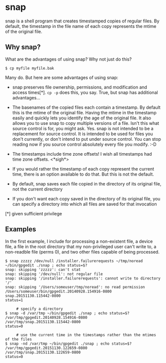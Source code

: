 # snap

snap is a shell program that creates timestamped copies of regular files.  By default, the timestamp in the file name of each copy represents the mtime of the original file.

## Why snap?

What are the advantages of using snap?  Why not just do this?

```$ cp myfile myfile.bak```

Many do.  But here are some advantages of using snap:

* snap preserves file ownership, permissions, and modification and access times[*].  `cp -p` does this, you say.  True, but snap has additional advantages...

* The basenames of the copied files each contain a timestamp.  By default this is the mtime of the original file.  Having the mtime in the timestamp easily and quickly lets you identify the age of the original file.  It also allows you to use snap to copy multiple versions of a file.  Isn't this what source control is for, you might ask.  Yes.  snap is not intended to be a replacement for source control.  It is intended to be used for files you don't currently, or don't intend to put under source control.  You can stop reading now if you source control absolutely every file you modify. :-D

* The timestamps include time zone offsets!  I wish all timestamps had time zone offsets.  &lt;&#42;sigh*>

* If you would rather the timestamp of each copy represent the current time, there is an option available to do that.  But this is not the default.

* By default, snap saves each file copied in the directory of its original file, not the current directory

* If you don't want each copy saved in the directory of its original file, you can specify a directory into which all files are saved for that invocation

[*] given sufficient privilege

## Examples

In the first example, I include for processing a non-existent file, a device file, a file in the root directory that my non-privileged user can't write to, a non-readble file (perms 0), and two other files capable of being processed.

```
$ snap zzzzz /dev/null /installer.failurerequests ~/tmp/noread ~/bin/gpgedit ./snap ; echo status=$?
snap: skipping 'zzzzz': can't stat
snap: skipping '/dev/null': not regular file
snap: skipping '/installer.failurerequests': cannot write to directory '/'
snap: skipping '/Users/someuser/tmp/noread': no read permission
/Users/someuser/bin/gpgedit.20140928.154916-0800
snap.20151130.115442-0800
status=1

     # specify a directory
$ snap -d /var/tmp ~/bin/gpgedit ./snap ; echo status=$?
/var/tmp/gpgedit.20140928.154916-0800
/var/tmp/snap.20151130.115442-0800
status=0

     # use the current time in the timestamps rather than the mtimes of the files
$ snap -nd /var/tmp ~/bin/gpgedit ./snap ; echo status=$?
/var/tmp/gpgedit.20151130.122659-0800
/var/tmp/snap.20151130.122659-0800
status=0
```
